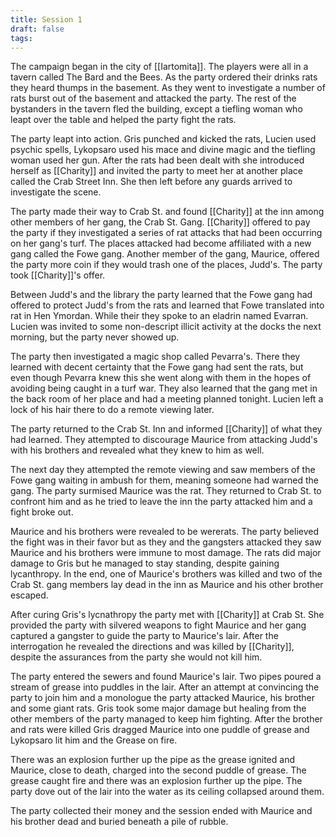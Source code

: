 ```yaml
---
title: Session 1
draft: false
tags:
---
```

The campaign began in the city of [[Iartomita]]. The players were all in a tavern called The Bard and the Bees. As the party ordered their drinks rats they heard thumps in the basement. As they went to investigate a number of rats burst out of the basement and attacked the party. The rest of the bystanders in the tavern fled the building, except a tiefling woman who leapt over the table and helped the party fight the rats. 

The party leapt into action. Gris punched and kicked the rats, Lucien used psychic spells, Lykopsaro used his mace and divine magic and the tiefling woman used her gun. After the rats had been dealt with she introduced herself as [[Charity]] and invited the party to meet her at another place called the Crab Street Inn. She then left before any guards arrived to investigate the scene.

The party made their way to Crab St. and found [[Charity]] at the inn among other members of her gang, the Crab St. Gang. [[Charity]] offered to pay the party if they investigated a series of rat attacks that had been occurring on her gang's turf. The places attacked had become affiliated with a new gang called the Fowe gang. Another member of the gang, Maurice, offered the party more coin if they would trash one of the places, Judd's. The party took [[Charity]]'s offer. 

Between Judd's and the library the party learned that the Fowe gang had offered to protect Judd's from the rats and learned that Fowe translated into rat in Hen Ymordan. While their they spoke to an eladrin named Evarran. Lucien was invited to some non-descript illicit activity at the docks the next morning, but the party never showed up. 

The party then investigated a magic shop called Pevarra's. There they learned with decent certainty that the Fowe gang had sent the rats, but even though Pevarra knew this she went along with them in the hopes of avoiding being caught in a turf war. They also learned that the gang met in the back room of her place and had a meeting planned tonight. Lucien left a lock of his hair there to do a remote viewing later. 

The party returned to the Crab St. Inn and informed [[Charity]] of what they had learned. They attempted to discourage Maurice from attacking Judd's with his brothers and revealed what they knew to him as well. 

The next day they attempted the remote viewing and saw members of the Fowe gang waiting in ambush for them, meaning someone had warned the gang. The party surmised Maurice was the rat. They returned to Crab St. to confront him and as he tried to leave the inn the party attacked him and a fight broke out.

Maurice and his brothers were revealed to be wererats. The party believed the fight was in their favor but as they and the gangsters attacked they saw Maurice and his brothers were immune to most damage. The rats did major damage to Gris but he managed to stay standing, despite gaining lycanthropy. In the end, one of Maurice's brothers was killed and two of the Crab St. gang members lay dead in the inn as Maurice and his other brother escaped. 

After curing Gris's lycnathropy the party met with [[Charity]] at Crab St. She provided the party with silvered weapons to fight Maurice and her gang captured a gangster to guide the party to Maurice's lair. After the interrogation he revealed the directions and was killed by [[Charity]], despite the assurances from the party she would not kill him. 

The party entered the sewers and found Maurice's lair. Two pipes poured a stream of grease into puddles in the lair. After an attempt at convincing the party to join him and a monologue the party attacked Maurice, his brother and some giant rats. Gris took some major damage but healing from the other members of the party managed to keep him fighting. After the brother and rats were killed Gris dragged Maurice into one puddle of grease and Lykopsaro lit him and the Grease on fire. 

There was an explosion further up the pipe as the grease ignited and Maurice, close to death, charged into the second puddle of grease. The grease caught fire and there was an explosion further up the pipe. The party dove out of the lair into the water as its ceiling collapsed around them.

The party collected their money and the session ended with Maurice and his brother dead and buried beneath a pile of rubble. 